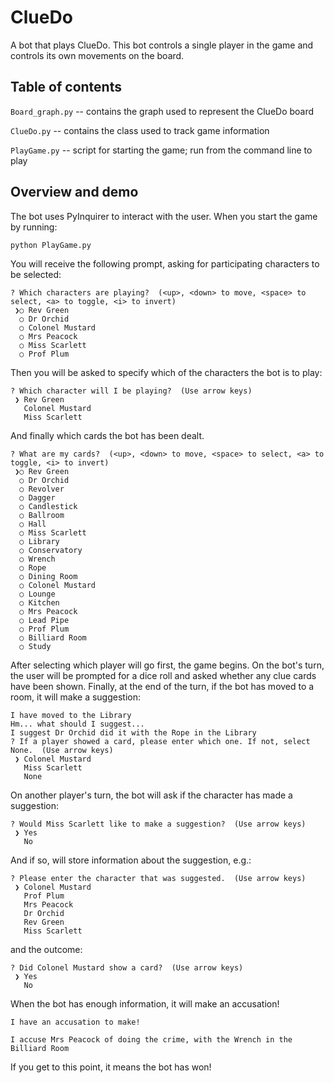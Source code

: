 # ClueDo

A bot that plays ClueDo. This bot controls a single player in the game and controls its own movements on the board.

## Table of contents

`Board_graph.py` -- contains the graph used to represent the ClueDo board 

`ClueDo.py` -- contains the class used to track game information

`PlayGame.py` -- script for starting the game; run from the command line to play

## Overview and demo

The bot uses PyInquirer to interact with the user. When you start the game by running:

``` console
python PlayGame.py
```

You will receive the following prompt, asking for participating characters to be selected:

``` console
? Which characters are playing?  (<up>, <down> to move, <space> to select, <a> to toggle, <i> to invert)
 ❯○ Rev Green
  ○ Dr Orchid
  ○ Colonel Mustard
  ○ Mrs Peacock
  ○ Miss Scarlett
  ○ Prof Plum
```

Then you will be asked to specify which of the characters the bot is to play:

``` console 
? Which character will I be playing?  (Use arrow keys)
 ❯ Rev Green
   Colonel Mustard
   Miss Scarlett
```

And finally which cards the bot has been dealt.

``` console
? What are my cards?  (<up>, <down> to move, <space> to select, <a> to toggle, <i> to invert)
 ❯○ Rev Green
  ○ Dr Orchid
  ○ Revolver
  ○ Dagger
  ○ Candlestick
  ○ Ballroom
  ○ Hall
  ○ Miss Scarlett
  ○ Library
  ○ Conservatory
  ○ Wrench
  ○ Rope
  ○ Dining Room
  ○ Colonel Mustard
  ○ Lounge
  ○ Kitchen
  ○ Mrs Peacock
  ○ Lead Pipe
  ○ Prof Plum
  ○ Billiard Room
  ○ Study     
```

After selecting which player will go first, the game begins. On the bot's turn, the user will be prompted for a dice roll and asked whether any clue cards have been shown. Finally, at the end of the turn, if the bot has moved to a room, it will make a suggestion:

``` console
I have moved to the Library
Hm... what should I suggest...
I suggest Dr Orchid did it with the Rope in the Library
? If a player showed a card, please enter which one. If not, select None.  (Use arrow keys)
 ❯ Colonel Mustard
   Miss Scarlett
   None
```

On another player's turn, the bot will ask if the character has made a suggestion:

``` console
? Would Miss Scarlett like to make a suggestion?  (Use arrow keys)
 ❯ Yes
   No
```

And if so, will store information about the suggestion, e.g.:

``` console
? Please enter the character that was suggested.  (Use arrow keys)
 ❯ Colonel Mustard
   Prof Plum
   Mrs Peacock
   Dr Orchid
   Rev Green
   Miss Scarlett
```

and the outcome:

``` console
? Did Colonel Mustard show a card?  (Use arrow keys)
 ❯ Yes
   No
``` 

When the bot has enough information, it will make an accusation!

``` console
I have an accusation to make!

I accuse Mrs Peacock of doing the crime, with the Wrench in the Billiard Room
```

If you get to this point, it means the bot has won! 